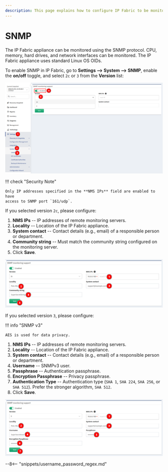 ```yaml
---
description: This page explains how to configure IP Fabric to be monitored using the SNMP protocol.
---
```


# SNMP

The IP Fabric appliance can be monitored using the SNMP protocol. CPU, memory,
hard drives, and network interfaces can be monitored. The IP Fabric appliance
uses standard Linux OS OIDs.

To enable SNMP in IP Fabric, go to **Settings --> System --> SNMP**, enable the
**on/off** toggle, and select `2c` or `3` from the **Version** list:

![SNMP](snmp/enable_snmp.png)

!!! check "Security Note"

    Only IP addresses specified in the **NMS IPs** field are enabled to have
    access to SNMP port `161/udp`.

If you selected version `2c`, please configure:

1. **NMS IPs** -- IP addresses of remote monitoring servers.
2. **Locality** -- Location of the IP Fabric appliance.
3. **System contact** -- Contact details (e.g., email) of a responsible person
   or department.
4. **Community string** -- Must match the community string configured on the
   monitoring server.
5. Click **Save**.

![Version 2c](snmp/version_2c.png)

If you selected version `3`, please configure:

!!! info "SNMP v3"

    AES is used for data privacy.

1. **NMS IPs** -- IP addresses of remote monitoring servers.
2. **Locality** -- Location of the IP Fabric appliance.
3. **System contact** -- Contact details (e.g., email) of a responsible person
   or department.
4. **Username** -- SNMPv3 user.
5. **Passphrase** -- Authentication passphrase.
6. **Encryption Passphrase** -- Privacy passphrase.
7. **Authentication Type** -- Authentication type (`SHA 1`, `SHA 224`,
   `SHA 256`, or `SHA 512`). Prefer the stronger algorithm, `SHA 512`.
8. Click **Save**.

![Version 3](snmp/version_3.png)

--8<-- "snippets/username_password_regex.md"
